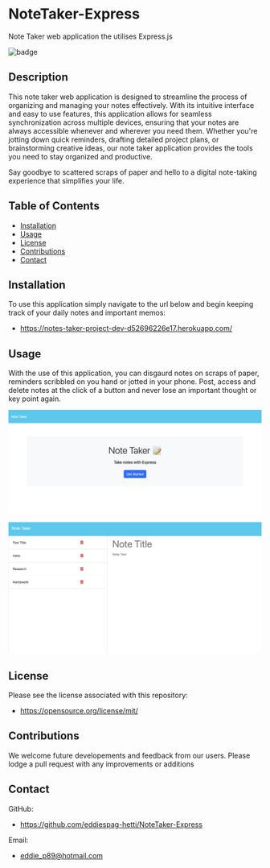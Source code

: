 # NoteTaker-Express
Note Taker web application the utilises Express.js

![badge](https://img.shields.io/badge/License-MIT-orange)

## Description 

This note taker web application is designed to streamline the process of organizing and managing your notes effectively. 
With its intuitive interface and easy to use features, this application allows for seamless synchronization across multiple devices, ensuring that your notes are always accessible whenever and wherever you need them. Whether you're jotting down quick reminders, drafting detailed project plans, or brainstorming creative ideas, our note taker application provides the tools you need to stay organized and productive. 

Say goodbye to scattered scraps of paper and hello to a digital note-taking experience that simplifies your life.

## Table of Contents
  - [Installation](#installation)
  - [Usage](#usage)
  - [License](#license)
  - [Contributions](#contributions)
  - [Contact](#contact)


## Installation 

To use this application simply navigate to the url below and begin keeping track of your daily notes and important memos:

- https://notes-taker-project-dev-d52696226e17.herokuapp.com/ 

## Usage 

With the use of this application, you can disgaurd notes on scraps of paper, reminders scribbled on you hand or jotted in your phone. Post, access and delete notes at the click of a button and never lose an important thought or key point again.




![ALt](/public/assets/img/Screenshot-01.png)





![ALt](/public/assets/img/Screenshot-02.png)



## License

Please see the license associated with this repository:

- https://opensource.org/license/mit/

## Contributions

We welcome future developements and feedback from our users. Please lodge a pull request with any improvements or additions

## Contact

GitHub: 
- https://github.com/eddiespag-hetti/NoteTaker-Express

Email: 
- eddie_p89@hotmail.com